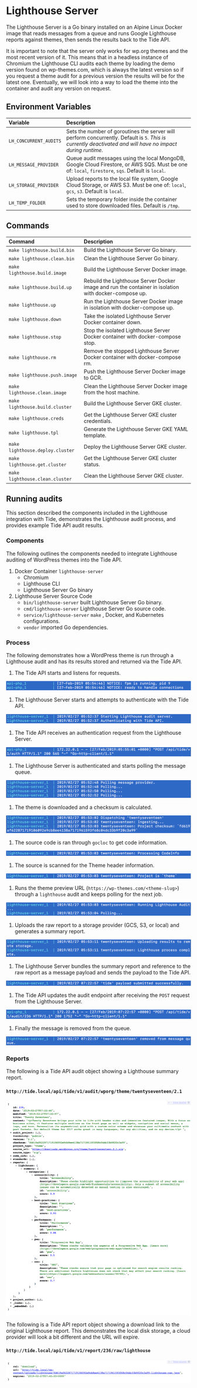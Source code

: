 # Lighthouse Server

The Lighthouse Server is a Go binary installed on an Alpine Linux Docker image that reads messages from a queue and runs Google Lighthouse reports against themes, then sends the results back to the Tide API.

It is important to note that the server only works for wp.org themes and the most recent version of it. This means that in a headless instance of Chromium the Lighthouse CLI audits each theme by loading the demo version found on wp-themes.com, which is always the latest version so if you request a theme audit for a previous version the results will be for the latest one. Eventually, we will look into a way to load the theme into the container and audit any version on request.

## Environment Variables

| Variable | Description |
| :--- | :--- |
| `LH_CONCURRENT_AUDITS` | Sets the number of goroutines the server will perform concurrently. Default is `5`. _This is currently deactivated and will have no impact during runtime._ |
| `LH_MESSAGE_PROVIDER` | Queue audit messages using the local MongoDB, Google Cloud Firestore, or AWS SQS. Must be one of: `local`, `firestore`, `sqs`. Default is `local`. |
| `LH_STORAGE_PROVIDER` | Upload reports to the local file system, Google Cloud Storage, or AWS S3. Must be one of: `local`, `gcs`, `s3`. Default is `local`. |
| `LH_TEMP_FOLDER` | Sets the temporary folder inside the container used to store downloaded files. Default is `/tmp`. |

## Commands

| Command | Description |
| :--- | :--- |
| `make lighthouse.build.bin` | Build the Lighthouse Server Go binary. |
| `make lighthouse.clean.bin` | Clean the Lighthouse Server Go binary. |
| `make lighthouse.build.image` | Build the Lighthouse Server Docker image. |
| `make lighthouse.build.up` | Rebuild the Lighthouse Server Docker image and run the container in isolation with docker-compose up. |
| `make lighthouse.up` | Run the Lighthouse Server Docker image in isolation with docker-compose up. |
| `make lighthouse.down` | Take the isolated Lighthouse Server Docker container down. |
| `make lighthouse.stop` | Stop the isolated Lighthouse Server Docker container with docker-compose stop. |
| `make lighthouse.rm` | Remove the stopped Lighthouse Server Docker container with docker-compose rm. |
| `make lighthouse.push.image` | Push the Lighthouse Server Docker image to GCR. |
| `make lighthouse.clean.image` | Clean the Lighthouse Server Docker image from the host machine. |
| `make lighthouse.build.cluster` | Build the Lighthouse Server GKE cluster. |
| `make lighthouse.creds` | Get the Lighthouse Server GKE cluster credentials. |
| `make lighthouse.tpl` | Generate the Lighthouse Server GKE YAML template. |
| `make lighthouse.deploy.cluster` | Deploy the Lighthouse Server GKE cluster. |
| `make lighthouse.get.cluster` | Get the Lighthouse Server GKE cluster status. |
| `make lighthouse.clean.cluster` | Clean the Lighthouse Server GKE cluster. |

## Running audits

This section described the components included in the Lighthouse integration with Tide, demonstrates the Lighthouse audit process, and provides example Tide API audit results.

### Components

The following outlines the components needed to integrate Lighthouse auditing of WordPress themes into the Tide API.

1. Docker Container `lighthouse-server`
   - Chromium
   - Lighthouse CLI
   - Lighthouse Server Go binary
2. Lighthouse Server Source Code
   - `bin/lighthouse-server` built Lighthouse Server Go binary.
   - `cmd/lighthouse-server` Lighthouse Server Go source code.
   - `service/lighthouse-server` `make` , Docker, and Kubernetes configurations.
   - `vendor` imported Go dependencies.

### Process

The following demonstrates how a WordPress theme is run through a Lighthouse audit and has its results stored and returned via the Tide API.

1. The Tide API starts and listens for requests.

![](../images/api-php-start.png)

1. The Lighthouse Server starts and attempts to authenticate with the Tide API.

![](../images/lighthouse-server-auth.png)

1. The Tide API receives an authentication request from the Lighthouse Server.

![](../images/api-php-auth.png)

1. The Lighthouse Server is authenticated and starts polling the message queue.

![](../images/lighthouse-server-poll.png)

1. The theme is downloaded and a checksum is calculated.

![](../images/lighthouse-server-checksum.png)

1. The source code is ran through `gocloc` to get code information.

![](../images/lighthouse-server-code-info.png)

1. The source is scanned for the Theme header information.

![](../images/lighthouse-server-header.png)

1. Runs the theme preview URL (`https://wp-themes.com/<theme-slug>`) through a `lighthouse` audit and keeps polling for the next job.

![](../images/lighthouse-server-audit.png)

1. Uploads the raw report to a storage provider (GCS, S3, or local) and generates a summary report.

![](../images/lighthouse-server-audit-complete.png)

1. The Lighthouse Server bundles the summary report and reference to the raw report as a message payload and sends the payload to the Tide API.

![](../images/lighthouse-server-payload.png)

1. The Tide API updates the audit endpoint after receiving the `POST` request from the Lighthouse Server.

![](../images/api-php-payload.png)

1. Finally the message is removed from the queue.

![](../images/lighthouse-server-queue.png)

### Reports

The following is a Tide API audit object showing a Lighthouse summary report.

#### `http://tide.local/api/tide/v1/audit/wporg/theme/twentyseventeen/2.1`

![Lighthouse Summary Report](../images/lighthouse-server-summary-report.png)

The following is a Tide API report object showing a download link to the original Lighthouse report. This demonstrates the local disk storage, a cloud provider will look a bit different and the URL will expire.

#### `http://tide.local/api/tide/v1/report/236/raw/lighthouse`

![Lighthouse Summary Report](../images/lighthouse-server-raw-report.png)